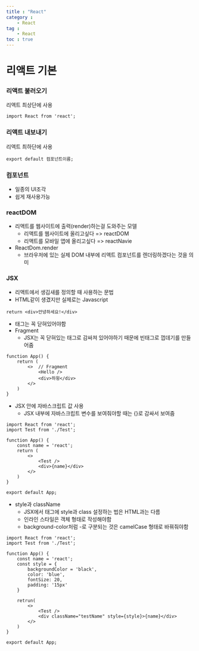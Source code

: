 ```yaml
---
title : "React"
category :
    - React
tag :
    - React
toc : true
---
```


# 리액트 기본

### 리액트 불러오기
리액트 최상단에 사용

``` react
import React from 'react';
```

### 리액트 내보내기
리액트 최하단에 사용

```
export default 컴포넌트이름;
```

### 컴포넌트
- 일종의 UI조각
- 쉽게 재사용가능

### reactDOM
- 리액트를 웹사이트에 출력(render)하는걸 도와주는 모델
    - 리액트를 웹사이트에 올리고싶다 => reactDOM
    - 리액트를 모바일 앱에 올리고싶다 => reactNavie
- ReactDom.render
    - 브라우저에 있는 실제 DOM 내부에 리액트 컴포넌트를 렌더링하겠다는 것을 의미

### JSX
- 리액트에서 생김새를 정의할 때 사용하는 문법
- HTML같이 생겼지만 실제로는 Javascript

``` react
return <div>안녕하세요!</div>
```

- 태그는 꼭 닫혀있어야함
- Fragment
    - JSX는 꼭 닫혀있는 태그로 감싸져 있어야하기 때문에 빈태그로 껍데기를 만들어줌

``` react
function App() {
    return (
        <>  // Fragment
            <Hello />
            <div>하윙</div>
        </>
    )
}
```

- JSX 안에 자바스크립트 값 사용
    - JSX 내부에 자바스크립트 변수를 보여줘야할 때는 {}로 감싸서 보여줌

``` react
import React from 'react';
import Test from './Test';

function App() {
    const name = 'react';
    return (
        <>
            <Test />
            <div>{name}</div>
        </>
    )
}

export default App;
```

- style과 className
    - JSX에서 태그에 style과 class 설정하는 법은 HTML과는 다름
    - 인라인 스타일은 객체 형태로 작성해야함
    - background-color처럼 -로 구분되는 것은 camelCase 형태로 바꿔줘야함

``` react
import React from 'react';
import Test from './Test';

function App() {
    const name = 'react';
    const style = {
        backgroundColor = 'black',
        color: 'blue',
        fontSize: 20,
        padding: '15px'
    }

    retrun(
        <>
            <Test />
            <div className="testName" style={style}>{name}</div>
        </>
    )
}

export default App;
```